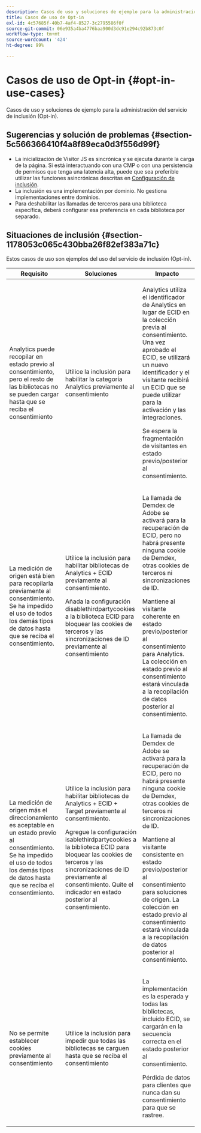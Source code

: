 ```yaml
---
description: Casos de uso y soluciones de ejemplo para la administración del servicio de inclusión (Opt-in).
title: Casos de uso de Opt-in
exl-id: 4c57685f-40b7-4af4-8527-3c2795586f0f
source-git-commit: 06e935a4ba4776baa900d3dc91e294c92b873c0f
workflow-type: tm+mt
source-wordcount: '424'
ht-degree: 99%

---
```


# Casos de uso de Opt-in {#opt-in-use-cases}

Casos de uso y soluciones de ejemplo para la administración del servicio de inclusión (Opt-in).

## Sugerencias y solución de problemas {#section-5c566366410f4a8f89eca0d3f556d99f}

* La inicialización de Visitor JS es sincrónica y se ejecuta durante la carga de la página. Si está interactuando con una CMP o con una persistencia de permisos que tenga una latencia alta, puede que sea preferible utilizar las funciones asincrónicas descritas en [Configuración de inclusión](../../implementation-guides/opt-in-service/getting-started.md#section-cf9ab638780141c9b62dc57cf00b7047).
* La inclusión es una implementación por dominio. No gestiona implementaciones entre dominios.
* Para deshabilitar las llamadas de terceros para una biblioteca específica, deberá configurar esa preferencia en cada biblioteca por separado.

## Situaciones de inclusión {#section-1178053c065c430bba26f82ef383a71c}

Estos casos de uso son ejemplos del uso del servicio de inclusión (Opt-in).

<table id="table_83C85343611344D8A8315157C1B4240F"> 
 <thead> 
  <tr> 
   <th colname="col1" class="entry"> Requisito </th> 
   <th colname="col2" class="entry"> Soluciones </th> 
   <th colname="col3" class="entry"> Impacto </th> 
  </tr>
 </thead>
 <tbody> 
  <tr> 
   <td colname="col1"> <p>Analytics puede recopilar en estado previo al consentimiento, pero el resto de las bibliotecas no se pueden cargar hasta que se reciba el consentimiento </p> </td> 
   <td colname="col2"> <p>Utilice la inclusión para habilitar la categoría Analytics previamente al consentimiento </p> </td> 
   <td colname="col3"> <p>Analytics utiliza el identificador de Analytics en lugar de ECID en la colección previa al consentimiento. Una vez aprobado el ECID, se utilizará un nuevo identificador y el visitante recibirá un ECID que se puede utilizar para la activación y las integraciones. </p> <p>Se espera la fragmentación de visitantes en estado previo/posterior al consentimiento. </p> </td> 
  </tr> 
  <tr> 
   <td colname="col1"> <p>La medición de origen está bien para recopilarla previamente al consentimiento. Se ha impedido el uso de todos los demás tipos de datos hasta que se reciba el consentimiento. </p> </td> 
   <td colname="col2"> <p>Utilice la inclusión para habilitar bibliotecas de Analytics + ECID previamente al consentimiento. </p> <p>Añada la configuración disablethirdpartycookies a la biblioteca ECID para bloquear las cookies de terceros y las sincronizaciones de ID previamente al consentimiento </p> </td> 
   <td colname="col3"> <p>La llamada de Demdex de Adobe se activará para la recuperación de ECID, pero no habrá presente ninguna cookie de Demdex, otras cookies de terceros ni sincronizaciones de ID. </p> <p>Mantiene al visitante coherente en estado previo/posterior al consentimiento para Analytics. La colección en estado previo al consentimiento estará vinculada a la recopilación de datos posterior al consentimiento. </p> </td> 
  </tr> 
  <tr> 
   <td colname="col1"> <p>La medición de origen más el direccionamiento es aceptable en un estado previo al consentimiento. Se ha impedido el uso de todos los demás tipos de datos hasta que se reciba el consentimiento. </p> </td> 
   <td colname="col2"> <p>Utilice la inclusión para habilitar bibliotecas de Analytics + ECID + Target previamente al consentimiento. </p> <p>Agregue la configuración <span class="codeph">isablethirdpartycookies</span> a la biblioteca ECID para bloquear las cookies de terceros y las sincronizaciones de ID previamente al consentimiento. Quite el indicador en estado posterior al consentimiento. </p> </td> 
   <td colname="col3"> <p>La llamada de Demdex de Adobe se activará para la recuperación de ECID, pero no habrá presente ninguna cookie de Demdex, otras cookies de terceros ni sincronizaciones de ID. </p> <p>Mantiene al visitante consistente en estado previo/posterior al consentimiento para soluciones de origen. La colección en estado previo al consentimiento estará vinculada a la recopilación de datos posterior al consentimiento. </p> </td> 
  </tr> 
  <tr> 
   <td colname="col1"> <p>No se permite establecer cookies previamente al consentimiento </p> </td> 
   <td colname="col2"> <p>Utilice la inclusión para impedir que todas las bibliotecas se carguen hasta que se reciba el consentimiento </p> </td> 
   <td colname="col3"> <p>La implementación es la esperada y todas las bibliotecas, incluido ECID, se cargarán en la secuencia correcta en el estado posterior al consentimiento. </p> <p>Pérdida de datos para clientes que nunca dan su consentimiento para que se rastree. </p> </td> 
  </tr> 
 </tbody> 
</table>
